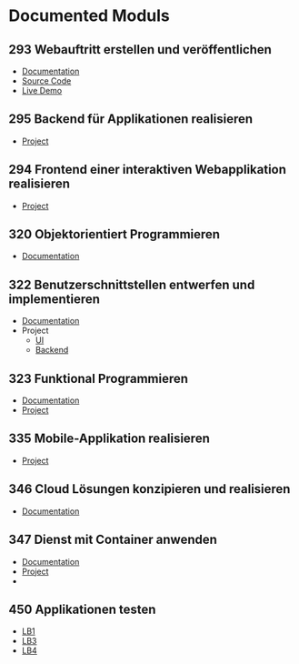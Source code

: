 # Documented Moduls

## 293 Webauftritt erstellen und veröffentlichen
- [Documentation](https://m293.bbzbl-it.dev/)
- [Source Code](https://github.com/bbzblit/m293-project)
- [Live Demo](m293-project.bbzbl-it.dev)

##  295 Backend für Applikationen realisieren
- [Project](https://github.com/bbzblit/m295)

## 294 Frontend einer interaktiven Webapplikation realisieren
- [Project](https://github.com/bbzblit/m294)

##  320 Objektorientiert Programmieren
- [Documentation](https://m320.bbzbl-it.dev/)

##  322 Benutzerschnittstellen entwerfen und implementieren
- [Documentation](https://m322.bbzbl-it.dev/)
- Project
  - [UI](https://github.com/bbzblit/m322-frontend)
  - [Backend](https://github.com/bbzblit/m322-backend)

##  323 Funktional Programmieren
- [Documentation](https://m323.bbzbl-it.dev/)
- [Project](https://github.com/bbzblit/m323-lb3)

##  335 Mobile-Applikation realisieren
- [Project](https://github.com/bbzblit/m335)
 
##  346 Cloud Lösungen konzipieren und realisieren
- [Documentation](https://m346.bbzbl-it.dev/)

##  347 Dienst mit Container anwenden
- [Documentation](https://m347.bbzbl-it.dev/)
- [Project](https://github.com/bbzblit/M347)
- 
## 450 Applikationen testen
- [LB1](https://github.com/bbzblit/m450-lb1)
- [LB3](https://m450-lb3.bbzbl-it.dev/)
- [LB4](https://m450-lb4.bbzbl-it.dev/)
